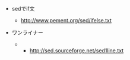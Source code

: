 - sedでif文
  - http://www.pement.org/sed/ifelse.txt

- ワンライナー

  - - http://sed.sourceforge.net/sed1line.txt
